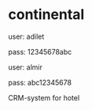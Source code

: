 # continental

user: adilet

pass: 12345678abc



user: almir

pass: abc12345678

CRM-system for hotel
